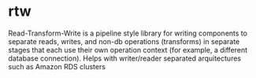 # rtw
Read-Transform-Write is a pipeline style library for writing components to separate reads, writes, and non-db operations (transforms) in separate stages that each use their own operation context (for example, a different database connection).  Helps with writer/reader separated arquitectures such as Amazon RDS clusters
